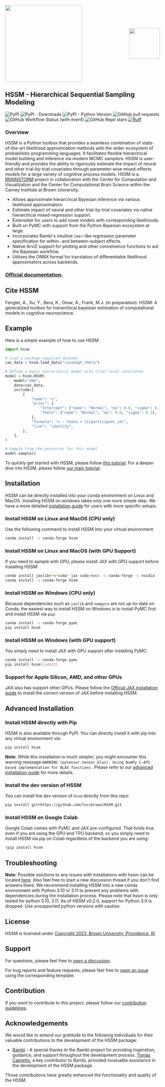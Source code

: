 <div style="position: relative; width: 100%;">
  <img src="docs/images/mainlogo.png" style="width: 250px;">
  <a href="https://ccbs.carney.brown.edu/brainstorm" style="position: absolute; right: 0; top: 50%; transform: translateY(-50%);">
    <img src="docs/images/Brain-Bolt-%2B-Circuits.gif" style="width: 100px;">
  </a>
</div>

## HSSM - Hierarchical Sequential Sampling Modeling

![PyPI](https://img.shields.io/pypi/v/hssm)
![PyPI - Downloads](https://img.shields.io/pypi/dm/HSSM?link=https%3A%2F%2Fpypi.org%2Fproject%2Fhssm%2F)
![PyPI - Python Version](https://img.shields.io/pypi/pyversions/hssm)
![GitHub pull requests](https://img.shields.io/github/issues-pr/lnccbrown/HSSM)
![GitHub Workflow Status (with event)](https://img.shields.io/github/actions/workflow/status/lnccbrown/HSSM/run_slow_tests.yml)
![GitHub Repo stars](https://img.shields.io/github/stars/lnccbrown/HSSM)
[![Ruff](https://img.shields.io/endpoint?url=https://raw.githubusercontent.com/astral-sh/ruff/main/assets/badge/v2.json)](https://github.com/astral-sh/ruff)

### Overview

HSSM is a Python toolbox that provides a seamless combination of
state-of-the-art likelihood approximation methods with the wider ecosystem of
probabilistic programming languages. It facilitates flexible hierarchical model
building and inference via modern MCMC samplers. HSSM is user-friendly and
provides the ability to rigorously estimate the impact of neural and other
trial-by-trial covariates through parameter-wise mixed-effects models for a
large variety of cognitive process models. HSSM is a
<a href="https://ccbs.carney.brown.edu/brainstorm">BRAINSTORM</a> project in
collaboration with the Center for Computation and Visualization and the Center
for Computational Brain Science within the Carney Institute at Brown University.

- Allows approximate hierarchical Bayesian inference via various likelihood
  approximators.
- Estimate impact of neural and other trial-by-trial covariates via native
  hierarchical mixed-regression support.
- Extensible for users to add novel models with corresponding likelihoods.
- Built on PyMC with support from the Python Bayesian ecosystem at large.
- Incorporates Bambi's intuitive `lmer`-like regression parameter specification
  for within- and between-subject effects.
- Native ArviZ support for plotting and other convenience functions to aid the
  Bayesian workflow.
- Utilizes the ONNX format for translation of differentiable likelihood
  approximators across backends.

### [Official documentation](https://lnccbrown.github.io/HSSM/).

## Cite HSSM

Fengler, A., Xu, Y., Bera, K., Omar, A., Frank, M.J. (in preparation). HSSM: A
generalized toolbox for hierarchical bayesian estimation of computational models
in cognitive neuroscience.

## Example

Here is a simple example of how to use HSSM:

```python
import hssm

# Load a package-supplied dataset
cav_data = hssm.load_data("cavanagh_theta")

# Define a basic hierarchical model with trial-level covariates
model = hssm.HSSM(
    model="ddm",
    data=cav_data,
    include=[
        {
            "name": "v",
            "prior": {
                "Intercept": {"name": "Normal", "mu": 0.0, "sigma": 0.1},
                "theta": {"name": "Normal", "mu": 0.0, "sigma": 0.1},
            },
            "formula": "v ~ theta + (1|participant_id)",
            "link": "identity",
        },
    ],
)

# Sample from the posterior for this model
model.sample()
```

To quickly get started with HSSM, please follow
[this tutorial](https://lnccbrown.github.io/HSSM/getting_started/getting_started/).
For a deeper dive into HSSM, please follow
[our main tutorial](https://lnccbrown.github.io/HSSM/tutorials/main_tutorial/).

## Installation

HSSM can be directly installed into your conda environment on Linux and MacOS.
Installing HSSM on windows takes only one more simple step. We have a more
detailed
[installation guide](https://lnccbrown.github.io/HSSM/getting_started/installation/)
for users with more specific setups.

### Install HSSM on Linux and MacOS (CPU only)

Use the following command to install HSSM into your virtual environment:

```bash
conda install -c conda-forge hssm
```

### Install HSSM on Linux and MacOS (with GPU Support)

If you need to sample with GPU, please install JAX with GPU support before
installing HSSM:

```bash
conda install jaxlib=*=*cuda* jax cuda-nvcc -c conda-forge -c nvidia
conda install -c conda-forge hssm
```

### Install HSSM on Windows (CPU only)

Because dependencies such as `jaxlib` and `numpyro` are not up-to-date on Conda,
the easiest way to install HSSM on Windows is to install PyMC first and install
HSSM via `pip`:

```bash
conda install -c conda-forge pymc
pip install hssm
```

### Install HSSM on Windows (with GPU support)

You simply need to install JAX with GPU support after installing PyMC:

```bash
conda install -c conda-forge pymc
pip install hssm[cuda12]
```

### Support for Apple Silicon, AMD, and other GPUs

JAX also has support other GPUs. Please follow the
[Official JAX installation guide](https://jax.readthedocs.io/en/latest/installation.html)
to install the correct version of JAX before installing HSSM.

## Advanced Installation

### Install HSSM directly with Pip

HSSM is also available through PyPI. You can directly install it with pip into
any virtual environment via:

```bash
pip install hssm
```

**Note:** While this installation is much simpler, you might encounter this
warning message
`WARNING (pytensor.tensor.blas): Using NumPy C-API based implementation for BLAS functions.`
Please refer to our
[advanced installation guide](https://lnccbrown.github.io/HSSM/getting_started/installation/)
for more details.

### Install the dev version of HSSM

You can install the dev version of `hssm` directly from this repo:

```bash
pip install git+https://github.com/lnccbrown/HSSM.git
```

### Install HSSM on Google Colab

Google Colab comes with PyMC and JAX pre-configured. That holds true even if you
are using the GPU and TPU backend, so you simply need to install HSSM via pip on
Colab regardless of the backend you are using:

```bash
!pip install hssm
```

## Troubleshooting

**Note:** Possible solutions to any issues with installations with hssm can be
located [here](https://github.com/lnccbrown/HSSM/discussions). Also feel free to
start a new discussion thread if you don't find answers there. We recommend
installing HSSM into a new conda environment with Python 3.10 or 3.11 to prevent
any problems with dependencies during the installation process. Please note that
hssm is only tested for python 3.10, 3.11. As of HSSM v0.2.0, support for Python
3.9 is dropped. Use unsupported python versions with caution.

## License

HSSM is licensed under
[Copyright 2023, Brown University, Providence, RI](LICENSE)

## Support

For questions, please feel free to
[open a discussion](https://github.com/lnccbrown/HSSM/discussions).

For bug reports and feature requests, please feel free to
[open an issue](https://github.com/lnccbrown/HSSM/issues) using the
corresponding template.

## Contribution

If you want to contribute to this project, please follow our
[contribution guidelines](docs/CONTRIBUTING.md).

## Acknowledgements

We would like to extend our gratitude to the following individuals for their
valuable contributions to the development of the HSSM package:

- [Bambi](https://github.com/bambinos/bambi) - A special thanks to the Bambi
  project for providing inspiration, guidance, and support throughout the
  development process. [Tomás Capretto](https://github.com/tomicapretto), a key
  contributor to Bambi, provided invaluable assistance in the development of the
  HSSM package.

Those contributions have greatly enhanced the functionality and quality of the
HSSM.
